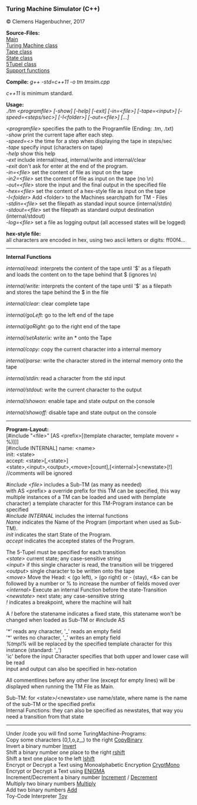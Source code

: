 ### Turing Machine Simulator (C++)

&copy; Clemens Hagenbuchner, 2017

**Source-Files:**  
[Main][mainsrc]  
[Turing Machine class][tmsrc]  
[Tape class][tapesrc]  
[State class][statesrc]  
[5Tupel class][tupelsrc]  
[Support functions][supsrc]  

**Compile:**  *g++ -std=c++11 -o tm tmsim.cpp*

*c++11* is minimum standard.

**Usage:**  
*./tm &lt;programfile&gt; [-show] [-help] [-exit] [-in=&lt;file&gt;] [-tape=&lt;input&gt;] [-speed=&lt;steps/sec&gt;] [-I&lt;folder&gt;] [-out=&lt;file&gt;] [...]*

*&lt;programfile&gt;*   specifies the path to the Programfile (Ending: .tm, .txt)  
*-show*           print the current tape after each step.  
*-speed=&lt;&gt;*       the time for a step when displaying the tape in steps/sec  
*-tape*           specify input (characters on tape)  
*-help*           show this help  
*-ext*            include internal/read, internal/write and internal/clear  
*-exit*           don't ask for enter at the end of the program.  
*-in=&lt;file&gt;*      set the content of file as input on the tape  
*-in2=&lt;file&gt;*      set the content of file as input on the tape (no \n)  
*-out=&lt;file&gt;*     store the input and the final output in the specified file  
*-hex=&lt;file&gt;*     set the content of a hex-style file as input on the tape  
*-I&lt;folder&gt;*      Add &lt;folder&gt; to the Machines searchpath for TM - Files  
*-stdin=&lt;file&gt;*   set the filepath as standad input source (internal/stdin)  
*-stdout=&lt;file&gt;*  set the filepath as standard output destination (internal/stdout)  
*-log=&lt;file&gt;*     set a file as logging output (all accessed states will be logged)  

**hex-style file:**  
all characters are encoded in hex, using two ascii letters or digits: ff00f4...   

---

**Internal Functions**

*internal/read:* interprets the content of the tape until '$' as a filepath  
                and loads the content on to the tape behind that $ (ignores \n)
                
*internal/write:* interprets the content of the tape until '$' as a filepath  
                and stores the tape behind the $ in the file  
                
*internal/clear:* clear complete tape  

*internal/goLeft:* go to the left end of the tape

*internal/goRight:* go to the right end of the tape

*internal/setAsterix:* write an \* onto the Tape

*internal/copy:* copy the current character into a internal memory

*internal/parse:* write the character stored in the internal memory onto the tape  

*internal/stdin:* read a character from the std input  

*internal/stdout:* write the current character to the output  

*internal/showon:* enable tape and state output on the console  

*internal/showoff:* disable tape and state output on the console  


---

**Program-Layout:**    
\[#include "&lt;file&gt;" \[AS &lt;prefix&gt;\[(template character, template movenr = %)\]\]\]  
\[#include INTERNAL\]
name: &lt;name&gt;  
init: &lt;state&gt;  
accept: &lt;state&gt;\[,&lt;state&gt;\]  
&lt;state&gt;,&lt;input&gt;,&lt;output&gt;,&lt;move&gt;\[count\],\[&lt;internal&gt;\]&lt;newstate&gt;\[!\]  
//comments will be ignored  

*#include &lt;file&gt;* includes a Sub-TM (as many as needed)  
   with AS &lt;prefix&gt; a override prefix for this TM can be specified, this way multiple instances of a TM can be loaded and used 
   with (template character) a template character for this TM-Program instance can be specified   
*#include INTERNAL* includes the internal functions  
*Name*            indicates the Name of the Program (important when used as Sub-TM).  
*init*            indicates the start State of the Program.  
*accept*          indicates the accepted states of the Program.  

The 5-Tupel must be specified for each transition  
*&lt;state&gt;*         current state; any case-sensitive string  
*&lt;input&gt;*         if this single character is read, the transition will be triggered  
*&lt;output&gt;*        single character to be written onto the tape  
*&lt;move&gt;*          Move the Head: &lt; (go left), &gt; (go right) or - (stay), &lt;&amp;&gt; can be followed by a number or % to increase the number of fields moved over  
*&lt;internal&gt;*      Execute an internal Function before the state-Transition  
*&lt;newstate&gt;*      next state; any case-sensitive string  
*!*                      indicates a breakpoint, where the machine will halt

A *!* before the statename indicates a fixed state, this statename won't be changed when 
loaded as Sub-TM or #include AS  

'\*' reads any character, '\_' reads an empty field  
'\*' writes no character, '\_' writes an empty field  
*%tmpl%* will be replaced by the specified template character for this instance (standard: '\_')  
'ic' before the input Character specifies that both upper and lower case will be read  
input and output can also be specified in hex-notation  

All commentlines before any other line (except for empty lines) will be displayed 
when running the TM File as Main. 

Sub-TM: for &lt;state&gt;/&lt;newstate&gt; use name/state, where name is the name of the sub-TM or the specified prefix  
Internal Functions:  they can also be specified as newstates, that way you need a transition from that state  

---

Under /code you will find some TuringMachine-Programs:  
Copy some characters (0,1,o,z,_) to the right [CopyBinary](code/copybinary.tm)  
Invert a binary number [Invert](code/not.tm)  
Shift a binary number one place to the right [rshift](code/rshift.tm)  
Shift a text one place to the left [lshift](code/lshiftAZ.tm)  
Encrypt or Decrypt a Text using Monoalphabetic Encryption [CryptMono](code/cryptMono.tm)  
Encrypt or Decrypt a Text using [ENIGMA](code/enigma/enigma.tm)  
Increment/Decrement a binary number [Increment](code/increment.tm) / [Decrement](code/decrement.tm)  
Multiply two binary numbers [Multiply](code/multiplyr.tm)  
Add two binary numbers [Add](code/addr.tm)  
Toy-Code Interpreter [Toy](code/toytm/toytm.tm)

[mainsrc]: source/tmsim.cpp  
[tmsrc]: source/turingmachine.h  
[tapesrc]: source/tape.h  
[statesrc]: source/state.h  
[tupelsrc]: source/transition.h 
[supsrc]: source/support.h  